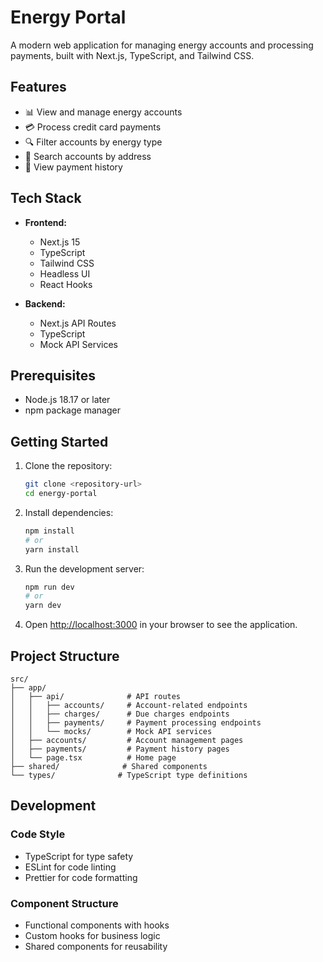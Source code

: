 # Energy Portal

A modern web application for managing energy accounts and processing payments, built with Next.js, TypeScript, and Tailwind CSS.

## Features

- 📊 View and manage energy accounts
- 💳 Process credit card payments
- 🔍 Filter accounts by energy type
- 🔎 Search accounts by address
- 📜 View payment history

## Tech Stack

- **Frontend:**

  - Next.js 15
  - TypeScript
  - Tailwind CSS
  - Headless UI
  - React Hooks

- **Backend:**
  - Next.js API Routes
  - TypeScript
  - Mock API Services

## Prerequisites

- Node.js 18.17 or later
- npm package manager

## Getting Started

1. Clone the repository:

   ```bash
   git clone <repository-url>
   cd energy-portal
   ```

2. Install dependencies:

   ```bash
   npm install
   # or
   yarn install
   ```

3. Run the development server:

   ```bash
   npm run dev
   # or
   yarn dev
   ```

4. Open [http://localhost:3000](http://localhost:3000) in your browser to see the application.

## Project Structure

```
src/
├── app/
│   ├── api/              # API routes
│   │   ├── accounts/     # Account-related endpoints
│   │   ├── charges/      # Due charges endpoints
│   │   ├── payments/     # Payment processing endpoints
│   │   └── mocks/        # Mock API services
│   ├── accounts/         # Account management pages
│   ├── payments/         # Payment history pages
│   └── page.tsx          # Home page
├── shared/              # Shared components
└── types/              # TypeScript type definitions
```

## Development

### Code Style

- TypeScript for type safety
- ESLint for code linting
- Prettier for code formatting

### Component Structure

- Functional components with hooks
- Custom hooks for business logic
- Shared components for reusability
